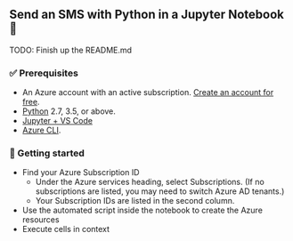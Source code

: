 ## Send an SMS with Python in a Jupyter Notebook 💌

 
TODO: Finish up the README.md
 

### ✅ Prerequisites

- An Azure account with an active subscription. [Create an account for free](https://azure.microsoft.com/free/?WT.mc_id=A261C142F).
- [Python](https://www.python.org/downloads/) 2.7, 3.5, or above.
- [Jupyter + VS Code](https://code.visualstudio.com/docs/python/jupyter-support)
- [Azure CLI](https://docs.microsoft.com/en-us/cli/azure/what-is-azure-cli).


### 🎯 Getting started

- Find your Azure Subscription ID
    - Under the Azure services heading, select Subscriptions. (If no subscriptions are listed, you may need to switch Azure AD tenants.) 
    - Your Subscription IDs are listed in the second column.
- Use the automated script inside the notebook to create the Azure resources
- Execute cells in context